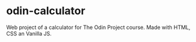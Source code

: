 # odin-calculator
Web project of a calculator for The Odin Project course. Made with HTML, CSS an Vanilla JS.
